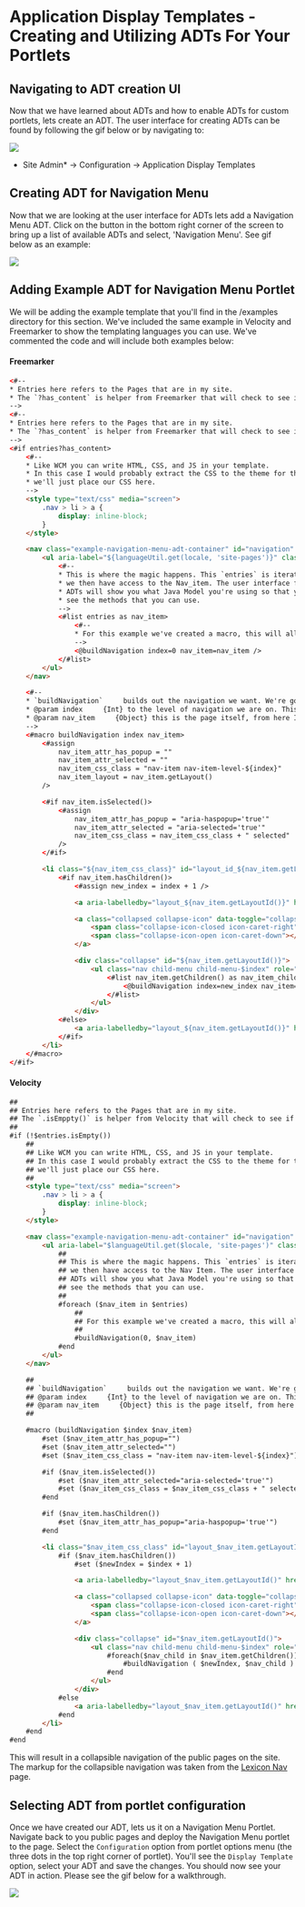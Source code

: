 # Application Display Templates - Creating and Utilizing ADTs For Your Portlets

## Navigating to ADT creation UI

Now that we have learned about ADTs and how to enable ADTs for custom portlets, lets create an ADT. The user interface for creating ADTs can be found by following the gif below or by navigating to:

<img src="images/02-creating-and-utilizing-in-your-portlets_navigating-to-adt-user-interface.gif" />

* Site Admin* → Configuration → Application Display Templates

## Creating ADT for Navigation Menu

Now that we are looking at the user interface for ADTs lets add a Navigation Menu ADT. Click on the button in the bottom right corner of the screen to bring up a list of available ADTs and select, 'Navigation Menu'. See gif below as an example:

<img src="images/02-creating-and-utilizing-in-your-portlets_adding-new-adt.gif" />

## Adding Example ADT for Navigation Menu Portlet

We will be adding the example template that you'll find in the /examples directory for this section. We've included the same example in Velocity and Freemarker to show the templating languages you can use. We've commented the code and will include both examples below:

#### Freemarker

```HTML
<#--
* Entries here refers to the Pages that are in my site.
* The `?has_content` is helper from Freemarker that will check to see if there are Pages.
-->
<#--
* Entries here refers to the Pages that are in my site.
* The `?has_content` is helper from Freemarker that will check to see if there are Pages.
-->
<#if entries?has_content>
	<#--
	* Like WCM you can write HTML, CSS, and JS in your template.
	* In this case I would probably extract the CSS to the theme for this example
	* we'll just place our CSS here.
	-->
	<style type="text/css" media="screen">
		.nav > li > a {
			display: inline-block;
		}
	</style>

	<nav class="example-navigation-menu-adt-container" id="navigation" role="navigation">
		<ul aria-label="${languageUtil.get(locale, 'site-pages')}" class="list nav nav-nested" role="menubar">
			<#--
			* This is where the magic happens. This `entries` is iterated over and
			* we then have access to the Nav_item. The user interface for creating
			* ADTs will show you what Java Model you're using so that you can
			* see the methods that you can use.
			-->
			<#list entries as nav_item>
				<#--
				* For this example we've created a macro, this will allow us to iterate over all the pages with fewer lines of code in our template
				-->
				<@buildNavigation index=0 nav_item=nav_item />
			</#list>
		</ul>
	</nav>

	<#--
	* `buildNavigation`     builds out the navigation we want. We're going to use some of the new Lexicon markup for a collapsible navigation
	* @param index     {Int} to the level of navigation we are on. This would allow a theme developer to add specific styles for a level of navigation
	* @param nav_item     {Object} this is the page itself, from here I can call various methods to return information
	-->
	<#macro buildNavigation index nav_item>
		<#assign
			nav_item_attr_has_popup = ""
			nav_item_attr_selected = ""
			nav_item_css_class = "nav-item nav-item-level-${index}"
			nav_item_layout = nav_item.getLayout()
		/>

		<#if nav_item.isSelected()>
			<#assign
				nav_item_attr_has_popup = "aria-haspopup='true'"
				nav_item_attr_selected = "aria-selected='true'"
				nav_item_css_class = nav_item_css_class + " selected"
			/>
		</#if>

		<li class="${nav_item_css_class}" id="layout_id_${nav_item.getLayoutId()}"${nav_item_attr_selected} role="presentation"">
			<#if nav_item.hasChildren()>
				<#assign new_index = index + 1 />

				<a aria-labelledby="layout_${nav_item.getLayoutId()}" href="${nav_item.getURL()}" ${nav_item_attr_has_popup} ${nav_item.getTarget()} role="menuitem"><span>${nav_item.getName()}</span></a>

				<a class="collapsed collapse-icon" data-toggle="collapse" href="#${nav_item.getLayoutId()}">
					<span class="collapse-icon-closed icon-caret-right"></span>
					<span class="collapse-icon-open icon-caret-down"></span>
				</a>

				<div class="collapse" id="${nav_item.getLayoutId()}">
					<ul class="nav child-menu child-menu-$index" role="menu">
						<#list nav_item.getChildren() as nav_item_child>
							<@buildNavigation index=new_index nav_item=nav_item_child />
						</#list>
					</ul>
				</div>
			<#else>
				<a aria-labelledby="layout_${nav_item.getLayoutId()}" href="${nav_item.getURL()}" ${nav_item_attr_has_popup} ${nav_item.getTarget()} role="menuitem"><span>${nav_item.getName()}</span></a>
			</#if>
		</li>
	</#macro>
</#if>
```

#### Velocity

```HTML
##
## Entries here refers to the Pages that are in my site.
## The `.isEmppty()` is helper from Velocity that will check to see if there are Pages.
##
#if (!$entries.isEmpty())
	##
	## Like WCM you can write HTML, CSS, and JS in your template.
	## In this case I would probably extract the CSS to the theme for this example
	## we'll just place our CSS here.
	##
	<style type="text/css" media="screen">
		.nav > li > a {
			display: inline-block;
		}
	</style>

	<nav class="example-navigation-menu-adt-container" id="navigation" role="navigation">
		<ul aria-label="$languageUtil.get($locale, 'site-pages')" class="list nav nav-nested" role="menubar">
			##
			## This is where the magic happens. This `entries` is iterated over and
			## we then have access to the Nav Item. The user interface for creating
			## ADTs will show you what Java Model you're using so that you can
			## see the methods that you can use.
			##
			#foreach ($nav_item in $entries)
				##
				## For this example we've created a macro, this will allow us to iterate over all the pages with fewer lines of code in our template
				##
				#buildNavigation(0, $nav_item)
			#end
		</ul>
	</nav>

	##
	## `buildNavigation`     builds out the navigation we want. We're going to use some of the new Lexicon markup for a collapsible navigation
	## @param index     {Int} to the level of navigation we are on. This would allow a theme developer to add specific styles for a level of navigation
	## @param nav_item     {Object} this is the page itself, from here I can call various methods to return information
	##

	#macro (buildNavigation $index $nav_item)
		#set ($nav_item_attr_has_popup="")
		#set ($nav_item_attr_selected="")
		#set ($nav_item_css_class = "nav-item nav-item-level-${index}")

		#if ($nav_item.isSelected())
			#set ($nav_item_attr_selected="aria-selected='true'")
			#set ($nav_item_css_class = $nav_item_css_class + " selected")
		#end

		#if ($nav_item.hasChildren())
			#set ($nav_item_attr_has_popup="aria-haspopup='true'")
		#end

		<li class="$nav_item_css_class" id="layout_$nav_item.getLayoutId()" $nav_item_attr_selected role="presentation">
			#if ($nav_item.hasChildren())
				#set ($newIndex = $index + 1)

				<a aria-labelledby="layout_$nav_item.getLayoutId()" href="$nav_item.getURL()" $nav_item_attr_has_popup $nav_item.getTarget() role="menuitem"><span>$nav_item.getName()</span></a>

				<a class="collapsed collapse-icon" data-toggle="collapse" href="#$nav_item.getLayoutId()">
					<span class="collapse-icon-closed icon-caret-right"></span>
					<span class="collapse-icon-open icon-caret-down"></span>
				</a>

				<div class="collapse" id="$nav_item.getLayoutId()">
					<ul class="nav child-menu child-menu-$index" role="menu">
						#foreach($nav_child in $nav_item.getChildren())
							#buildNavigation ( $newIndex, $nav_child )
						#end
					</ul>
				</div>
			#else
				<a aria-labelledby="layout_$nav_item.getLayoutId()" href="$nav_item.getURL()" $nav_item_attr_has_popup $nav_item.getTarget() role="menuitem"><span>$nav_item.getName()</span></a>
			#end
		</li>
	#end
#end
```

This will result in a collapsible navigation of the public pages on the site. The markup for the collapsible navigation was taken from the [Lexicon Nav](http://liferay.github.io/lexicon/content/nav/) page.

## Selecting ADT from portlet configuration

Once we have created our ADT, lets us it on a Navigation Menu Portlet. Navigate back to you public pages and deploy the Navigation Menu portlet to the page. Select the `Configuration` option from portlet options menu (the three dots in the top right corner of portlet). You'll see the `Display Template` option, select your ADT and save the changes. You should now see your ADT in action. Please see the gif below for a walkthrough.

<img src="images/02-creating-and-utilizing-in-your-portlets_adding-code-and-selecting-adt.gif" />